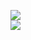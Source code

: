 [![](https://img.shields.io/badge/Made%20With-Github%20Spray-lightgrey.svg?style=for-the-badge&logo=github)](https://github.com/Annihil/github-spray#23385)  
[![](https://i.imgur.com/2DrTn0Z.gif)](https://github.com/Annihil/github-spray)